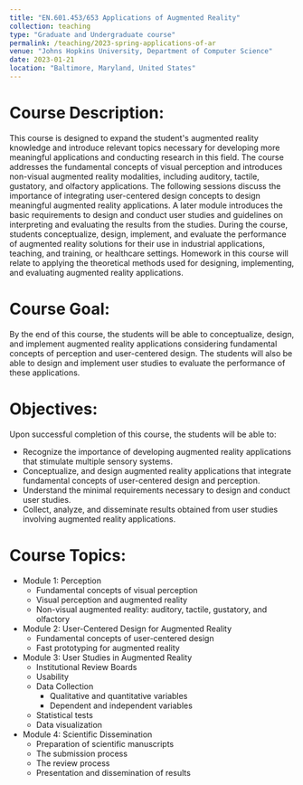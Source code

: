 ```yaml
---
title: "EN.601.453/653 Applications of Augmented Reality"
collection: teaching
type: "Graduate and Undergraduate course"
permalink: /teaching/2023-spring-applications-of-ar
venue: "Johns Hopkins University, Department of Computer Science"
date: 2023-01-21
location: "Baltimore, Maryland, United States"
---
```


Course Description:
======
This course is designed to expand the student&apos;s augmented reality knowledge and introduce relevant topics necessary for developing more meaningful applications and conducting research in this field. The course addresses the fundamental concepts of visual perception and introduces non-visual augmented reality modalities, including auditory, tactile, gustatory, and olfactory applications. The following sessions discuss the importance of integrating user-centered design concepts to design meaningful augmented reality applications. A later module introduces the basic requirements to design and conduct user studies and guidelines on interpreting and evaluating the results from the studies. During the course, students conceptualize, design, implement, and evaluate the performance of augmented reality solutions for their use in industrial applications, teaching, and training, or healthcare settings. Homework in this course will relate to applying the theoretical methods used for designing, implementing, and evaluating augmented reality applications.

Course Goal:
======
By the end of this course, the students will be able to conceptualize, design, and implement augmented reality applications considering fundamental concepts of perception and user-centered design. The students will also be able to design and implement user studies to evaluate the performance of these applications.

Objectives:
======
Upon successful completion of this course, the students will be able to:
* Recognize the importance of developing augmented reality applications that stimulate multiple sensory systems.
* Conceptualize, and design augmented reality applications that integrate fundamental concepts of user-centered design and perception.
* Understand the minimal requirements necessary to design and conduct user studies.
* Collect, analyze, and disseminate results obtained from user studies involving augmented reality applications.

Course Topics:
======
* Module 1: Perception
  * Fundamental concepts of visual perception
  * Visual perception and augmented reality
  * Non-visual augmented reality: auditory, tactile, gustatory, and olfactory
* Module 2: User-Centered Design for Augmented Reality
  * Fundamental concepts of user-centered design
  * Fast prototyping for augmented reality
* Module 3: User Studies in Augmented Reality
  * Institutional Review Boards
  * Usability
  * Data Collection
    * Qualitative and quantitative variables
    * Dependent and independent variables
  * Statistical tests
  * Data visualization
* Module 4: Scientific Dissemination
  * Preparation of scientific manuscripts
  * The submission process
  * The review process
  * Presentation and dissemination of results
